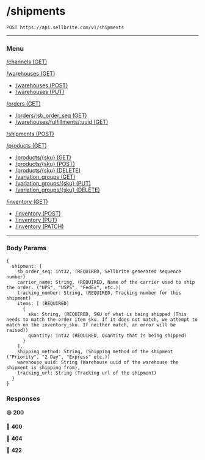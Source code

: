 # /shipments

```
POST https://api.sellbrite.com/v1/shipments
```

---

### Menu

[/channels (GET)](channels)

[/warehouses (GET)](warehouses)
  * [/warehouses (POST)](warehouses-post)
  * [/warehouses (PUT)](warehouses-put)

[/orders (GET)](orders)
  * [/orders/:sb_order_seq (GET)](orders-sb-order)
  * [/warehouses/fulfillments/:uuid (GET)](orders-fulfillments)

[/shipments (POST)](shipments)

[/products (GET)](products)
  * [/products/{sku} (GET)](products-sku-get)
  * [/products/{sku} (POST)](products-sku-post)
  * [/products/{sku} (DELETE)](products-sku-delete)
  * [/variation_groups (GET)](products-variation-groups)
  * [/variation_groups/{sku} (PUT)](products-variation-groups-put)
  * [/variation_groups/{sku} (DELETE)](products-variation-groups-delete)
  
[/inventory (GET)](inventory)
  * [/inventory (POST)](inventory-post)
  * [/inventory (PUT)](inventory-put)
  * [/inventory (PATCH)](inventory-patch)
  
---

### Body Params

```
{
  shipment: {
    sb_order_seq: int32, (REQUIRED, Sellbrite generated sequence number)
    carrier_name: String, (REQUIRED, Name of the carrier used to ship the order. ("UPS", "USPS", "FedEx", etc.))
    tracking_number: String, (REQUIRED, Tracking number for this shipment)
    items: [ (REQUIRED)
      {
        sku: String, (REQUIRED, SKU of what is being shipped (This needs to match the order item sku. If it does not match, we attempt to match on the inventory_sku. If neither match, an error will be raised))
        quantity: int32 (REQUIRED, Quantity that is being shipped)
      }
    ],
    shipping_method: String, (Shipping method of the shipment ("Priority", "2 Day", "Express" etc.))
    warehouse_uuid: String (Warehouse uuid of the warehouse the shipment is shipping from),
    tracking_url: String (Tracking url of the shipment)
  }
}
```

### Responses

🟢 **200** 

🔴 **400** 

🔴 **404** 

🔴 **422** 

